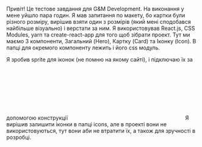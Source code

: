 Привіт!
Це тестове завдання для G&M Development.
На виконання у мене уйшло пара годин.
Я мав запитання по макету, бо картки були різного розміру, вирішив взяти один з розмірів (який мені сподобався найбільше візуально) і верстати за ним.
Я використовував React.js, CSS Modules, yarn та create-react-app для того щоб зібрати проект.
Тут ми маємо 3 компоненти, Загальний (Hero), Картку (Card) та Іконку (Icon). В папці для окремого компоненту лежить і його css модуль.

Я зробив sprite для іконок (не помню на якому сайті), і підключаю їх за допомогою конструкції <svg> <use> </svg>
Я вирішив залишити іконки в папці icons, але в проекті вони не використовуються, тут вони аби не втратити їх, а також для зручності в розробці.
